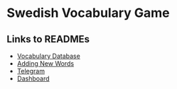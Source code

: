 # Swedish Vocabulary Game

## Links to READMEs
- [Vocabulary Database](database/README.md)
- [Adding New Words](database/new_words/README.md)
- [Telegram](game/telegram/README.md)
- [Dashboard](dashboard/README.md)

